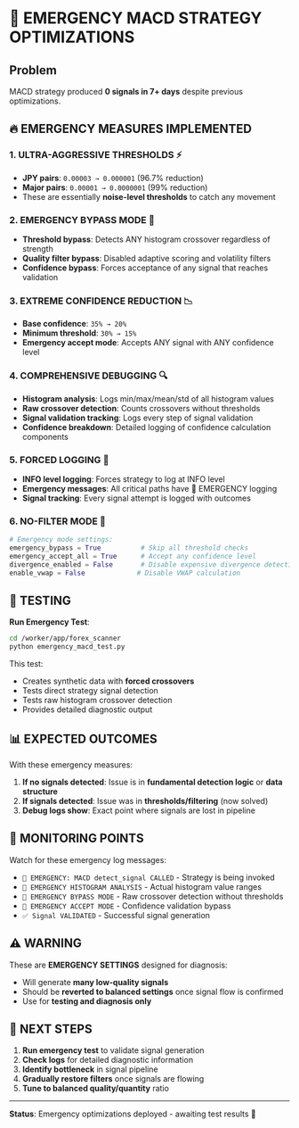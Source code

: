 # 🚨 EMERGENCY MACD STRATEGY OPTIMIZATIONS

## Problem
MACD strategy produced **0 signals in 7+ days** despite previous optimizations.

## 🔥 EMERGENCY MEASURES IMPLEMENTED

### 1. **ULTRA-AGGRESSIVE THRESHOLDS** ⚡
- **JPY pairs**: `0.00003 → 0.000001` (96.7% reduction)
- **Major pairs**: `0.00001 → 0.0000001` (99% reduction)
- These are essentially **noise-level thresholds** to catch any movement

### 2. **EMERGENCY BYPASS MODE** 🚫
- **Threshold bypass**: Detects ANY histogram crossover regardless of strength
- **Quality filter bypass**: Disabled adaptive scoring and volatility filters
- **Confidence bypass**: Forces acceptance of any signal that reaches validation

### 3. **EXTREME CONFIDENCE REDUCTION** 📉
- **Base confidence**: `35% → 20%`
- **Minimum threshold**: `30% → 15%`
- **Emergency accept mode**: Accepts ANY signal with ANY confidence level

### 4. **COMPREHENSIVE DEBUGGING** 🔍
- **Histogram analysis**: Logs min/max/mean/std of all histogram values
- **Raw crossover detection**: Counts crossovers without thresholds
- **Signal validation tracking**: Logs every step of signal validation
- **Confidence breakdown**: Detailed logging of confidence calculation components

### 5. **FORCED LOGGING** 📢
- **INFO level logging**: Forces strategy to log at INFO level
- **Emergency messages**: All critical paths have 🚨 EMERGENCY logging
- **Signal tracking**: Every signal attempt is logged with outcomes

### 6. **NO-FILTER MODE** 🎯
```python
# Emergency mode settings:
emergency_bypass = True          # Skip all threshold checks
emergency_accept_all = True      # Accept any confidence level
divergence_enabled = False       # Disable expensive divergence detection
enable_vwap = False             # Disable VWAP calculation
```

## 🧪 TESTING

**Run Emergency Test**:
```bash
cd /worker/app/forex_scanner
python emergency_macd_test.py
```

This test:
- Creates synthetic data with **forced crossovers**
- Tests direct strategy signal detection
- Tests raw histogram crossover detection
- Provides detailed diagnostic output

## 📊 EXPECTED OUTCOMES

With these emergency measures:

1. **If no signals detected**: Issue is in **fundamental detection logic** or **data structure**
2. **If signals detected**: Issue was in **thresholds/filtering** (now solved)
3. **Debug logs show**: Exact point where signals are lost in pipeline

## 🔧 MONITORING POINTS

Watch for these emergency log messages:
- `🚨 EMERGENCY: MACD detect_signal CALLED` - Strategy is being invoked
- `🚨 EMERGENCY HISTOGRAM ANALYSIS` - Actual histogram value ranges
- `🚨 EMERGENCY BYPASS MODE` - Raw crossover detection without thresholds
- `🚨 EMERGENCY ACCEPT MODE` - Confidence validation bypass
- `✅ Signal VALIDATED` - Successful signal generation

## ⚠️ WARNING

These are **EMERGENCY SETTINGS** designed for diagnosis:
- Will generate **many low-quality signals**
- Should be **reverted to balanced settings** once signal flow is confirmed
- Use for **testing and diagnosis only**

## 🎯 NEXT STEPS

1. **Run emergency test** to validate signal generation
2. **Check logs** for detailed diagnostic information
3. **Identify bottleneck** in signal pipeline
4. **Gradually restore filters** once signals are flowing
5. **Tune to balanced quality/quantity** ratio

---

**Status**: Emergency optimizations deployed - awaiting test results 🚨